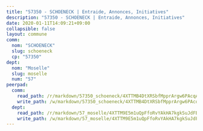 ```yaml
---
title: "57350 - SCHOENECK | Entraide, Annonces, Initiatives"
description: "57350 - SCHOENECK | Entraide, Annonces, Initiatives"
date: 2020-01-11T14:09:21+09:00
collapsible: false
layout: commune
comm:
  nom: "SCHOENECK"
  slug: schoeneck
  cp: "57350"
dept:
  nom: "Moselle"
  slug: moselle
  num: "57"
peerpad:
  comm:
    read_path: /r/markdown/57350_schoeneck/4XTTMB4DtXRSbfMpprArgw6PAcqAunTzBMoLscA8Mm61u1xPP
    write_path: /w/markdown/57350_schoeneck/4XTTMB4DtXRSbfMpprArgw6PAcqAunTzBMoLscA8Mm61u1xPP-K3TgUgYJXzuJcy3UX47DnDKirzXk4rzkhSEUAscdRxbdqrojEFnsFrqrw56ZuxH7qvpJecy8EQg8fbjrU6kcwcvDADbsAf2oG9NSYEpQaiNW3wG7Y7Ydfd4f5sBEQCMnkMQWXSG5
  dept:
    read_path: /r/markdown/57_moselle/4XTTM9E5m1uQpFfoRvYAkHA7kgkSuJdFBSCmoLnZ6YvxmqAKj
    write_path: /w/markdown/57_moselle/4XTTM9E5m1uQpFfoRvYAkHA7kgkSuJdFBSCmoLnZ6YvxmqAKj-K3TgTxpsRhjGfb3pJqDaX4rYTLkyLoK3BLA4awBfhTSCoyNhResrhhmfsEF8aKnccedt5XoBzWeRYfKxQxNKv71ETcpGharLRE7rdgTKY3uSaW3Du2dz8v23YEY268mfYmweTFnR
---
```


